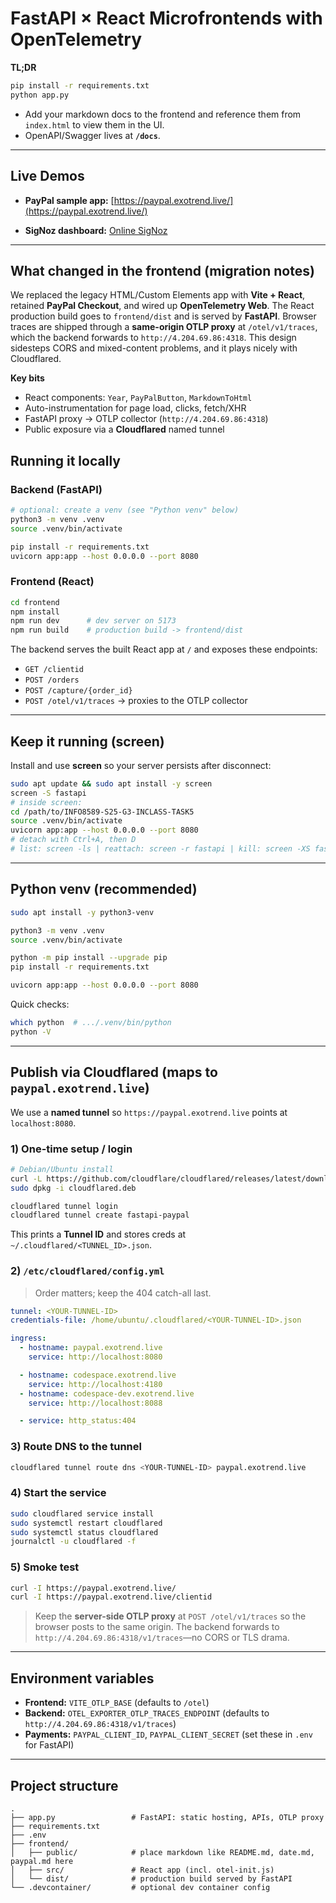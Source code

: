 # FastAPI × React Microfrontends with OpenTelemetry

**TL;DR**

```bash
pip install -r requirements.txt
python app.py
```

- Add your markdown docs to the frontend and reference them from `index.html` to view them in the UI.
- OpenAPI/Swagger lives at **`/docs`**.

---

## Live Demos

- **PayPal sample app:** [https://paypal.exotrend.live/](https://paypal.exotrend.live/)

- **SigNoz dashboard:** [Online SigNoz](https://s4z.exotrend.live/)

---

## What changed in the frontend (migration notes)

We replaced the legacy HTML/Custom Elements app with **Vite + React**, retained **PayPal Checkout**, and wired up **OpenTelemetry Web**. The React production build goes to `frontend/dist` and is served by **FastAPI**. Browser traces are shipped through a **same-origin OTLP proxy** at `/otel/v1/traces`, which the backend forwards to `http://4.204.69.86:4318`. This design sidesteps CORS and mixed-content problems, and it plays nicely with Cloudflared.

**Key bits**

- React components: `Year`, `PayPalButton`, `MarkdownToHtml`
- Auto-instrumentation for page load, clicks, fetch/XHR
- FastAPI proxy → OTLP collector (`http://4.204.69.86:4318`)
- Public exposure via a **Cloudflared** named tunnel

## Running it locally

### Backend (FastAPI)

```bash
# optional: create a venv (see "Python venv" below)
python3 -m venv .venv
source .venv/bin/activate

pip install -r requirements.txt
uvicorn app:app --host 0.0.0.0 --port 8080
```

### Frontend (React)

```bash
cd frontend
npm install
npm run dev      # dev server on 5173
npm run build    # production build -> frontend/dist
```

The backend serves the built React app at `/` and exposes these endpoints:

- `GET /clientid`
- `POST /orders`
- `POST /capture/{order_id}`
- `POST /otel/v1/traces` → proxies to the OTLP collector

---

## Keep it running (screen)

Install and use **screen** so your server persists after disconnect:

```bash
sudo apt update && sudo apt install -y screen
screen -S fastapi
# inside screen:
cd /path/to/INFO8589-S25-G3-INCLASS-TASK5
source .venv/bin/activate
uvicorn app:app --host 0.0.0.0 --port 8080
# detach with Ctrl+A, then D
# list: screen -ls | reattach: screen -r fastapi | kill: screen -XS fastapi quit
```

---

## Python venv (recommended)

```bash
sudo apt install -y python3-venv

python3 -m venv .venv
source .venv/bin/activate

python -m pip install --upgrade pip
pip install -r requirements.txt

uvicorn app:app --host 0.0.0.0 --port 8080
```

Quick checks:

```bash
which python  # .../.venv/bin/python
python -V
```

---

## Publish via Cloudflared (maps to `paypal.exotrend.live`)

We use a **named tunnel** so `https://paypal.exotrend.live` points at `localhost:8080`.

### 1) One-time setup / login

```bash
# Debian/Ubuntu install
curl -L https://github.com/cloudflare/cloudflared/releases/latest/download/cloudflared-linux-amd64.deb -o cloudflared.deb
sudo dpkg -i cloudflared.deb

cloudflared tunnel login
cloudflared tunnel create fastapi-paypal
```

This prints a **Tunnel ID** and stores creds at `~/.cloudflared/<TUNNEL_ID>.json`.

### 2) `/etc/cloudflared/config.yml`

> Order matters; keep the 404 catch-all last.

```yaml
tunnel: <YOUR-TUNNEL-ID>
credentials-file: /home/ubuntu/.cloudflared/<YOUR-TUNNEL-ID>.json

ingress:
  - hostname: paypal.exotrend.live
    service: http://localhost:8080

  - hostname: codespace.exotrend.live
    service: http://localhost:4180
  - hostname: codespace-dev.exotrend.live
    service: http://localhost:8088

  - service: http_status:404
```

### 3) Route DNS to the tunnel

```bash
cloudflared tunnel route dns <YOUR-TUNNEL-ID> paypal.exotrend.live
```

### 4) Start the service

```bash
sudo cloudflared service install
sudo systemctl restart cloudflared
sudo systemctl status cloudflared
journalctl -u cloudflared -f
```

### 5) Smoke test

```bash
curl -I https://paypal.exotrend.live/
curl -I https://paypal.exotrend.live/clientid
```

> Keep the **server-side OTLP proxy** at `POST /otel/v1/traces` so the browser posts to the same origin. The backend forwards to `http://4.204.69.86:4318/v1/traces`—no CORS or TLS drama.

---

## Environment variables

- **Frontend:** `VITE_OTLP_BASE` (defaults to `/otel`)
- **Backend:** `OTEL_EXPORTER_OTLP_TRACES_ENDPOINT` (defaults to `http://4.204.69.86:4318/v1/traces`)
- **Payments:** `PAYPAL_CLIENT_ID`, `PAYPAL_CLIENT_SECRET` (set these in `.env` for FastAPI)

---

## Project structure

```
.
├── app.py                 # FastAPI: static hosting, APIs, OTLP proxy
├── requirements.txt
├── .env
├── frontend/
│   ├── public/            # place markdown like README.md, date.md, paypal.md here
│   ├── src/               # React app (incl. otel-init.js)
│   └── dist/              # production build served by FastAPI
└── .devcontainer/         # optional dev container config
```
